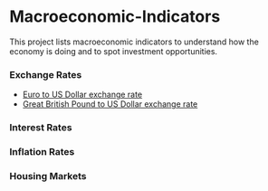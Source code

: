 # Macroeconomic-Indicators
This project lists macroeconomic indicators to understand how the economy is doing and to spot investment opportunities.

### Exchange Rates
- [Euro to US Dollar exchange rate](https://www.google.com/finance/quote/EUR-USD)
- [Great British Pound to US Dollar exchange rate](https://www.google.com/finance/quote/GBP-USD)
### Interest Rates


### Inflation Rates


### Housing Markets
